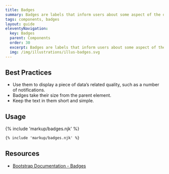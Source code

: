 ```yaml
---
title: Badges
summary: Badges are labels that inform users about some aspect of the data, such as the count of related items.
tags: components, badges
layout: guide
eleventyNavigation:
  key: Badges
  parent: Components
  order: 30
  excerpt: Badges are labels that inform users about some aspect of the data, such as the count of related items.
  img: /img/illustrations/illus-badges.svg
---
```

  
## Best Practices

- Use them to display a piece of data’s related quality, such as a number of notifications.
- Badges take their size from the parent element.
- Keep the text in them short and simple.

## Usage

{% include 'markup/badges.njk' %}

``` html
{% include 'markup/badges.njk' %}
```

## Resources
* <a href="https://getbootstrap.com/docs/4.5/components/badge/" target="_blank">Bootstrap Documentation - Badges</a>
